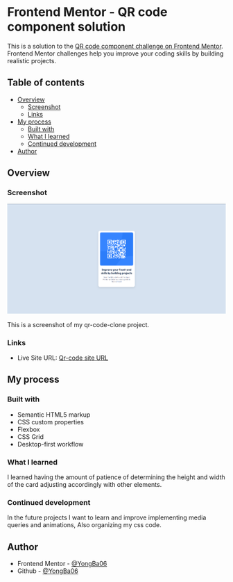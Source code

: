 # Frontend Mentor - QR code component solution

This is a solution to the [QR code component challenge on Frontend Mentor](https://www.frontendmentor.io/challenges/qr-code-component-iux_sIO_H). Frontend Mentor challenges help you improve your coding skills by building realistic projects.

## Table of contents

- [Overview](#overview)
  - [Screenshot](#screenshot)
  - [Links](#links)
- [My process](#my-process)
  - [Built with](#built-with)
  - [What I learned](#what-i-learned)
  - [Continued development](#continued-development)
- [Author](#author)

## Overview

### Screenshot

![Screenshot Preview of the QR code component](./images/qr-code-clone.png)

This is a screenshot of my qr-code-clone project.

### Links

<!-- - Solution URL: [Add solution URL here](https://your-solution-url.com) -->

- Live Site URL: [Qr-code site URL](https://qr-code-clone-poqrw855a-yongyanglorona16gmailcoms-projects.vercel.app/)

## My process

### Built with

- Semantic HTML5 markup
- CSS custom properties
- Flexbox
- CSS Grid
- Desktop-first workflow

### What I learned

I learned having the amount of patience of determining the height and width of the card adjusting accordingly with other elements.

### Continued development

In the future projects I want to learn and improve implementing media queries and animations, Also organizing my css code.

## Author

<!-- - Website - [Add your name here](https://www.your-site.com) -->

- Frontend Mentor - [@YongBa06](https://www.frontendmentor.io/profile/YongBa06)
- Github - [@YongBa06](https://github.com/YongBa06)

